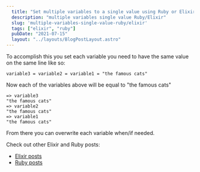 ```yaml
---
  title: "Set multiple variables to a single value using Ruby or Elixir"
  description: "multiple variables single value Ruby/Elixir"
  slug: 'multiple-variables-single-value-ruby/elixir'
  tags: ["elixir", "ruby"]
  pubDate: "2021-07-15"
  layout: "../layouts/BlogPostLayout.astro"
---
```


To accomplish this you set each variable you need to have the same value on the same line like so:

```
variable3 = variable2 = variable1 = "the famous cats"
```

Now each of the variables above will be equal to "the famous cats"

```
=> variable3
"the famous cats"
=> variable2
"the famous cats"
=> variable1
"the famous cats"
```

From there you can overwrite each variable when/if needed.

Check out other Elixir and Ruby posts:
- [Elixir posts](https://www.devdecks.io/tags/elixir)
- [Ruby posts](https://www.devdecks.io/tags/ruby)